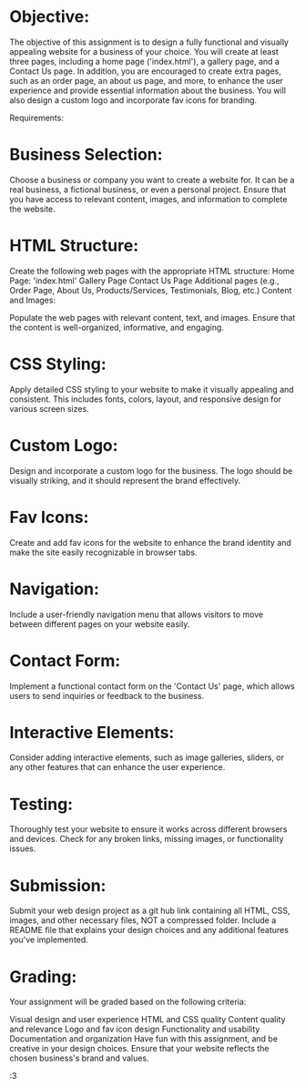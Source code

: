 # Objective:

The objective of this assignment is to design a fully functional and visually appealing website for a business of your choice. You will create at least three pages, including a home page ('index.html'), a gallery page, and a Contact Us page. In addition, you are encouraged to create extra pages, such as an order page, an about us page, and more, to enhance the user experience and provide essential information about the business. You will also design a custom logo and incorporate fav icons for branding.

Requirements:

# Business Selection:

Choose a business or company you want to create a website for. It can be a real business, a fictional business, or even a personal project. Ensure that you have access to relevant content, images, and information to complete the website.

# HTML Structure:

Create the following web pages with the appropriate HTML structure:
Home Page: 'index.html'
Gallery Page
Contact Us Page
Additional pages (e.g., Order Page, About Us, Products/Services, Testimonials, Blog, etc.)
Content and Images:

Populate the web pages with relevant content, text, and images. Ensure that the content is well-organized, informative, and engaging.

# CSS Styling:

Apply detailed CSS styling to your website to make it visually appealing and consistent. This includes fonts, colors, layout, and responsive design for various screen sizes.

# Custom Logo:

Design and incorporate a custom logo for the business. The logo should be visually striking, and it should represent the brand effectively.

# Fav Icons:

Create and add fav icons for the website to enhance the brand identity and make the site easily recognizable in browser tabs.

# Navigation:

Include a user-friendly navigation menu that allows visitors to move between different pages on your website easily.

# Contact Form:

Implement a functional contact form on the 'Contact Us' page, which allows users to send inquiries or feedback to the business.

# Interactive Elements:

Consider adding interactive elements, such as image galleries, sliders, or any other features that can enhance the user experience.

# Testing:

Thoroughly test your website to ensure it works across different browsers and devices. Check for any broken links, missing images, or functionality issues.

# Submission:

Submit your web design project as a git hub link containing all HTML, CSS, images, and other necessary files, NOT a compressed folder. Include a README file that explains your design choices and any additional features you've implemented.

# Grading:

Your assignment will be graded based on the following criteria:

Visual design and user experience
HTML and CSS quality
Content quality and relevance
Logo and fav icon design
Functionality and usability
Documentation and organization
Have fun with this assignment, and be creative in your design choices. Ensure that your website reflects the chosen business's brand and values.

:3
